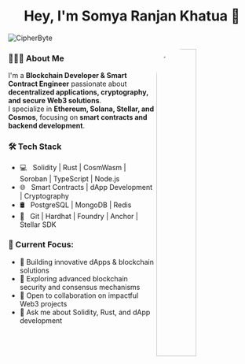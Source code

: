 <h1 align="center">Hey, I'm Somya Ranjan Khatua 👋</h1>

<p align="left"> 
  <img src="https://komarev.com/ghpvc/?username=CipherByte&label=Profile%20views&color=0e75b6&style=flat" alt="CipherByte" /> 
</p>

<p align="center">
<!-- <a href="https://www.linkedin.com/in/yourprofile/"><img src="https://img.shields.io/badge/linkedin-%230177B5?style=flat&logo=linkedin&logoColor=white"/></a>
<a href="https://twitter.com/yourhandle"><img src="https://img.shields.io/badge/twitter-%231FA1F1?style=flat&logo=twitter&logoColor=white"/></a>
<a href="https://linktr.ee/yourprofile"><img src="https://img.shields.io/badge/linktree-%FFFFFF?style=flat&logo=linktree&logoColor=white"/></a>
<a href="https://www.instagram.com/yourhandle/"><img src="https://img.shields.io/badge/instagram-%23E4415F?style=flat&logo=instagram&logoColor=white"/></a> -->
</p>

<img src="https://media4.giphy.com/media/v1.Y2lkPTc5MGI3NjExaXZ6OG1wN3VwbGs4Zm96enAzOXo3OXpvcjJyeXpsd3AwbnZ3eW9haCZlcD12MV9pbnRlcm5hbF9naWZfYnlfaWQmY3Q9Zw/QnU6mOrBbElaIQz4Fe/giphy.gif" align="right" width="40%" style="border-radius: 55px;"/>

<h3> 👨🏻‍💻 About Me </h3>

I'm a **Blockchain Developer & Smart Contract Engineer** passionate about **decentralized applications, cryptography, and secure Web3 solutions**.  
I specialize in **Ethereum, Solana, Stellar, and Cosmos**, focusing on **smart contracts and backend development**.

<h3>🛠 Tech Stack</h3>

- 💻 &nbsp; Solidity | Rust | CosmWasm | Soroban | TypeScript | Node.js  
- 🌐 &nbsp; Smart Contracts | dApp Development | Cryptography  
- 🛢 &nbsp; PostgreSQL | MongoDB | Redis  
- 🔧 &nbsp; Git | Hardhat | Foundry | Anchor | Stellar SDK  

<h3>📌 Current Focus:</h3>

- 🔭 Building innovative dApps & blockchain solutions  
- 🌱 Exploring advanced blockchain security and consensus mechanisms  
- 👯 Open to collaboration on impactful Web3 projects  
- 💬 Ask me about Solidity, Rust, and dApp development  

<!-- 
[![CipherByte's GitHub Stats](https://github-readme-stats.vercel.app/api?username=CipherByte&show_icons=true)](https://github.com/CipherByte) 
-->

